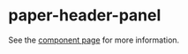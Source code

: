 paper-header-panel
===================

See the [component page](http://polymer.github.io/core-header-panel) for more information.
